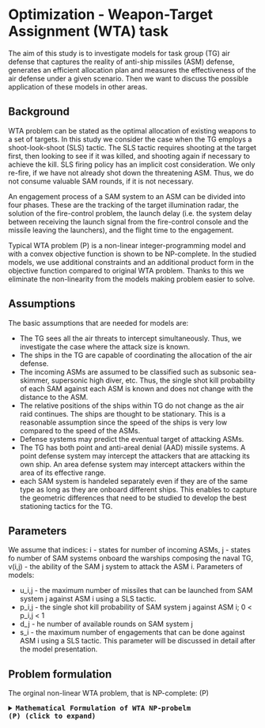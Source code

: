# Optimization - Weapon-Target Assignment (WTA) task
The aim of this study is to investigate models for task group (TG) air defense that captures the reality of anti-ship missiles (ASM) defense, generates an efficient allocation plan and measures the effectiveness of the air defense under a given scenario. Then we want to discuss the possible application of these models in other areas.

## Background
WTA problem can be stated as the optimal allocation of existing weapons to a set of targets. In this study we consider the case when the TG employs a shoot-look-shoot (SLS) tactic. The SLS tactic requires shooting at the target first, then looking to see if it was killed, and shooting again if necessary to achieve the kill. SLS firing policy has an implicit cost consideration. We only re-fire, if we have not already shot down the threatening ASM. Thus, we do not consume valuable SAM rounds, if it is not necessary.

An engagement process of a SAM system to an ASM can be divided into four phases. These are the tracking of the target illumination radar, the solution of the fire-control problem, the launch delay (i.e. the system delay between receiving the launch signal from the fire-control console and the missile leaving the launchers), and the flight time to the engagement.

Typical WTA problem (P) is a non-linear integer-programming model and with a convex objective function is shown to be NP-complete. In the studied models, we use additional constraints and an additional product form in the objective function compared to original WTA problem. Thanks to this we eliminate the non-linearity from the models making problem easier to solve.

## Assumptions
The basic assumptions that are needed for models are:
* The TG sees all the air threats to intercept simultaneously. Thus, we investigate the case where the attack size is known.
* The ships in the TG are capable of coordinating the allocation of the air defense.
* The incoming ASMs are assumed to be classified such as subsonic sea-skimmer, supersonic high diver, etc. Thus,
the single shot kill probability of each SAM against each ASM is known and does not change with the distance to
the ASM.
* The relative positions of the ships within TG do not change as the air raid continues. The ships are thought to be
stationary. This is a reasonable assumption since the speed of the ships is very low compared to the speed of the
ASMs.
* Defense systems may predict the eventual target of attacking ASMs.
* The TG has both point and anti-areal denial (AAD) missile systems. A point defense system may intercept the attackers that are attacking its own ship. An area defense system may intercept attackers within the area of its effective range.
* each SAM system is handeled separately even if they are of the same type as long as they are onboard different ships. This enables to capture the geometric differences that need to be studied to develop the best stationing tactics for the TG.

## Parameters
We assume that indices: i - states for number of incoming ASMs, j - states fo number of SAM systems onboard the warships composing the naval TG, v(i,j) - the ability of the SAM j system to attack the ASM i.
Parameters of models:
* u_i,j - the maximum number of missiles that can be launched from SAM system j against ASM i using a SLS tactic.
* p_i,j - the single shot kill probability of SAM system j against ASM i; 0 < p_i,j < 1
* d_j - he number of available rounds on SAM system j
* s_i - the maximum number of engagements that can be done against ASM i using a SLS tactic. This parameter will
be discussed in detail after the model presentation.

## Problem formulation
The orginal non-linear WTA problem, that is NP-complete:
(P) <pre> <details> <summary><strong>Mathematical Formulation of WTA NP-probelm (P) (click to expand)</strong></summary> ![WTA NP-problem](https://github.com/user-attachments/assets/ff16fe17-29ef-450b-9f2f-777e4f79cb18)
